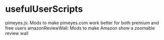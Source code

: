 # usefulUserScripts
pimeyes.js: Mods to make pimeyes.com work better for both premium and free users
amazonReviewWall: Mods to make Amazon show a zoomable review wall
